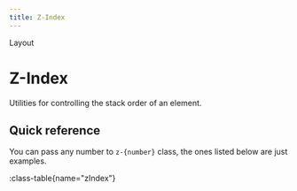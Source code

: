 ```yaml
---
title: Z-Index
---
```


<span text-primary fw-600>Layout</span>

# Z-Index

Utilities for controlling the stack order of an element.

## Quick reference

You can pass any number to `z-{number}` class, the ones listed below are just examples.

:class-table{name="zIndex"}

